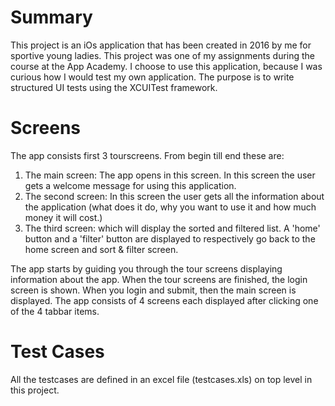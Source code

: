 
# Summary

This project is an iOs application that has been created in 2016 by me for sportive young ladies. This project was one of my assignments during the course at the App Academy. I choose to use this application, because I was curious how I would test my own application. The purpose is to write structured UI tests using the  XCUITest framework. 

# Screens
The app consists first 3 tourscreens. From begin till end these are:
1.	The main screen: The app opens in this screen. In this screen the user gets a welcome message for using this application. 
2.	The second screen: In this screen the user gets all the information about the application (what does it do, why you want to use it and how much money it will cost.)
3.	The third screen: which will display the sorted and filtered list. A 'home' button and a 'filter' button are displayed to respectively go back to the home screen and sort & filter screen.

The app starts by guiding you through the tour screens displaying information about the app. When the tour screens are finished, the login screen is shown. When you login and submit, then the main screen is displayed. The app consists of 4 screens each displayed after clicking one of the 4 tabbar items.

# Test Cases
All the testcases are defined in an excel file (testcases.xls) on top level in this project.
